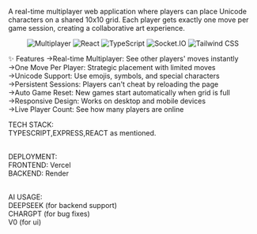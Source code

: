 A real-time multiplayer web application where players can place Unicode characters on a shared 10x10 grid. Each player gets exactly one move per game session, creating a collaborative art experience.

<p align="center"> <img src="https://img.shields.io/badge/Multiplayer-Real--time-blue" alt="Multiplayer"> <img src="https://img.shields.io/badge/React-18.2.0-61dafb" alt="React"> <img src="https://img.shields.io/badge/TypeScript-5.0.2-3178c6" alt="TypeScript"> <img src="https://img.shields.io/badge/Socket.IO-4.7.2-010101" alt="Socket.IO"> <img src="https://img.shields.io/badge/Tailwind-3.3.5-38b2ac" alt="Tailwind CSS"> </p>

✨ Features
->Real-time Multiplayer: See other players' moves instantly<br>
->One Move Per Player: Strategic placement with limited moves<br>
->Unicode Support: Use emojis, symbols, and special characters<br>
->Persistent Sessions: Players can't cheat by reloading the page<br>
->Auto Game Reset: New games start automatically when grid is full<br>
->Responsive Design: Works on desktop and mobile devices<br>
->Live Player Count: See how many players are online<br>

TECH STACK:<br>
TYPESCRIPT,EXPRESS,REACT as mentioned.<br>
<br>

DEPLOYMENT:<br>
FRONTEND: Vercel<br>
BACKEND: Render<br>
<br>


AI USAGE:<br>
DEEPSEEK (for backend support)<br>
CHARGPT (for bug fixes)<br>
V0 (for ui)

